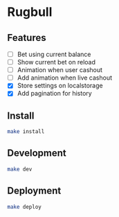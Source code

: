 # Rugbull 

## Features

- [ ] Bet using current balance
- [ ] Show current bet on reload
- [ ] Animation when user cashout
- [ ] Add animation when live cashout
- [x] Store settings on localstorage 
- [x] Add pagination for history

## Install

```bash
make install
```

## Development

```bash
make dev
```

## Deployment

```bash
make deploy
```
